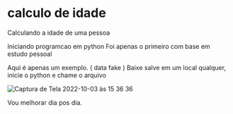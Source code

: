 # calculo de idade
Calculando a idade de uma pessoa

Iniciando programcao em python
Foi apenas o primeiro com base em estudo pessoal

Aqui é apenas um exemplo. ( data fake )
Baixe salve em um local qualquer, inicie o python e chame o arquivo

![Captura de Tela 2022-10-03 às 15 36 36](https://user-images.githubusercontent.com/52717523/193653177-77a686c6-b5e6-4a95-aba5-937f46d4d930.png)


Vou melhorar dia pos dia.
